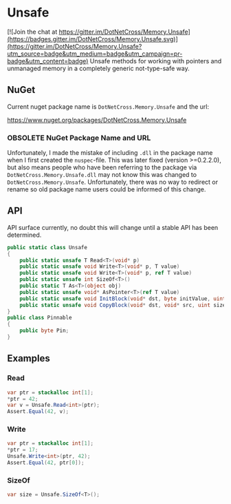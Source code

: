 # Unsafe

[![Join the chat at https://gitter.im/DotNetCross/Memory.Unsafe](https://badges.gitter.im/DotNetCross/Memory.Unsafe.svg)](https://gitter.im/DotNetCross/Memory.Unsafe?utm_source=badge&utm_medium=badge&utm_campaign=pr-badge&utm_content=badge)
Unsafe methods for working with pointers and unmanaged memory in a completely generic not-type-safe way.

## NuGet
Current nuget package name is `DotNetCross.Memory.Unsafe` and the url:

https://www.nuget.org/packages/DotNetCross.Memory.Unsafe

### OBSOLETE NuGet Package Name and URL
Unfortunately, I made the mistake of including `.dll` in the package name when I first created the `nuspec`-file. This was later fixed (version >=0.2.2.0), but also means people who have been referring to the package via `DotNetCross.Memory.Unsafe.dll` may not know this was changed to `DotNetCross.Memory.Unsafe`. Unfortunately, there was no way to redirect or rename so old package name users could be informed of this change.


## API
API surface currently, no doubt this will change until a stable API has been determined.
```csharp
public static class Unsafe
{
    public static unsafe T Read<T>(void* p)
    public static unsafe void Write<T>(void* p, T value)
    public static unsafe void Write<T>(void* p, ref T value)
    public static unsafe int SizeOf<T>()
    public static T As<T>(object obj)
    public static unsafe void* AsPointer<T>(ref T value)
    public static unsafe void InitBlock(void* dst, byte initValue, uint size)
    public static unsafe void CopyBlock(void* dst, void* src, uint size)
}
public class Pinnable
{
    public byte Pin;
}
```

## Examples
### Read
```csharp
var ptr = stackalloc int[1];
*ptr = 42;
var v = Unsafe.Read<int>(ptr);
Assert.Equal(42, v);
```

### Write
```csharp
var ptr = stackalloc int[1];
*ptr = 17;
Unsafe.Write<int>(ptr, 42);
Assert.Equal(42, ptr[0]);
```

### SizeOf
```csharp
var size = Unsafe.SizeOf<T>();
```
